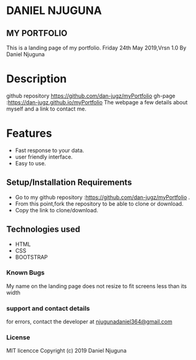 # DANIEL NJUGUNA 
## MY PORTFOLIO 
This is a landing page of my portfolio.  Friday 24th May 2019,Vrsn 1.0
By Daniel Njuguna
# Description
github repository https://github.com/dan-jugz/myPortfolio gh-page :https://dan-jugz.github.io/myPortfolio 
The webpage a few details about myself and a link to contact me.
# Features
* Fast response to your data.
* user friendly interface.
* Easy to use.
## Setup/Installation Requirements
* Go to my github repository :https://github.com/dan-jugz/myPortfolio .
* From this point,fork the repository to be able to clone or download.
* Copy the link to clone/download. 
## Technologies used
* HTML
* CSS
* BOOTSTRAP
### Known Bugs
My name on the landing page does not resize to fit screens less than its width
### support and contact details
for errors, contact the developer at njugunadaniel364@gmail.com
### License
MIT licencce Copyright (c) 2019 Daniel Njuguna